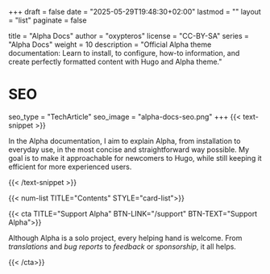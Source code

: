 +++
draft = false
date = "2025-05-29T19:48:30+02:00"
lastmod = ""
layout = "list"
paginate = false

title = "Alpha Docs"
author = "oxypteros"
license = "CC-BY-SA"
series = "Alpha Docs"
  weight = 10
description = "Official Alpha theme documentation: Learn to install, to configure, how-to information, and create perfectly formatted content with Hugo and Alpha theme."
# SEO
seo_type = "TechArticle"
seo_image = "alpha-docs-seo.png"
+++
{{< text-snippet >}}

In the Alpha documentation, I aim to explain Alpha, from installation to everyday use, in the most concise and straightforward way possible.
My goal is to make it approachable for newcomers to Hugo, while still keeping it efficient for more experienced users.

{{< /text-snippet >}}

{{< num-list TITLE="Contents" STYLE="card-list">}}

{{< cta TITLE="Support Alpha" BTN-LINK="/support" BTN-TEXT="Support Alpha">}}

Although Alpha is a solo project, every helping hand is welcome.
From *translations* and *bug reports* to *feedback* or *sponsorship*, it all helps.

{{< /cta>}}